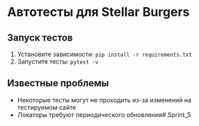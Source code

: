 # Автотесты для Stellar Burgers

## Запуск тестов
1. Установите зависимости: `pip install -r requirements.txt`
2. Запустите тесты: `pytest -v`

## Известные проблемы
- Некоторые тесты могут не проходить из-за изменений на тестируемом сайте
- Локаторы требуют периодического обновления# Sprint_5
